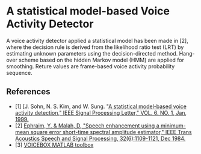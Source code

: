 # A statistical model-based Voice Activity Detector

A voice activity detector applied a statistical model has been made in [2], where the decision rule is derived from the likelihood ratio test (LRT) by estimating unknown parameters using the decision-directed method. Hang-over scheme based on the hidden Markov model (HMM) are applied for smoothing. Reture values are frame-based voice activity probability sequence.

## References
* [1] [J. Sohn, N. S. Kim, and W. Sung. "[A statistical model-based voice activity detection," IEEE Signal Processing Letter," VOL. 6. NO. 1, Jan, 1999.](https://wiki.inf.ed.ac.uk/twiki/pub/CSTR/ListenSemester1_2010_11/sohn_SPL99_statistical_model-based_VAD.pdf)
* [2] [Ephraim, Y. & Malah, D, "Speech enhancement using a minimum-mean square error short-time spectral amplitude estimator," IEEE Trans Acoustics Speech and Signal Processing, 32(6):1109-1121, Dec 1984.](https://ieeexplore.ieee.org/stamp/stamp.jsp?arnumber=1164453)
* [3] [VOICEBOX MATLAB toolbox](http://www.ee.ic.ac.uk/hp/staff/dmb/voicebox/voicebox.html) 

